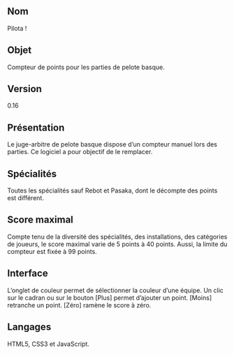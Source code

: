 ## Nom
Pilota !
## Objet
Compteur de points pour les parties de pelote basque.
## Version
0.16
## Présentation
Le juge-arbitre de pelote basque dispose d’un compteur manuel lors des parties. Ce logiciel a pour objectif de le remplacer.
## Spécialités
Toutes les spécialités sauf Rebot et Pasaka, dont le décompte des points est différent.
## Score maximal
Compte tenu de la diversité des spécialités, des installations, des catégories de joueurs, le score maximal varie de 5 points à 40 points. Aussi, la limite du compteur est fixée à 99 points.
## Interface
L’onglet de couleur permet de sélectionner la couleur d’une équipe. Un clic sur le cadran ou sur le bouton [Plus] permet d’ajouter un point. [Moins] retranche un point. [Zéro] ramène le score à zéro.
## Langages
HTML5, CSS3 et JavaScript.
